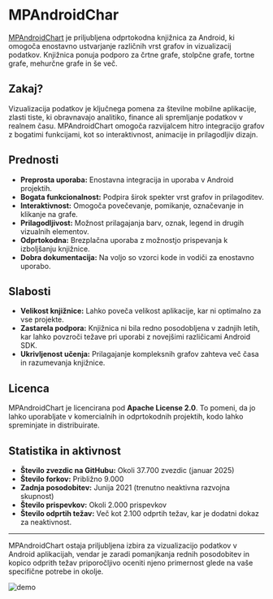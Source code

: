 # MPAndroidChar
[MPAndroidChart](https://github.com/PhilJay/MPAndroidChart) je priljubljena odprtokodna knjižnica za Android, ki omogoča enostavno ustvarjanje različnih vrst grafov in vizualizacij podatkov. Knjižnica ponuja podporo za črtne grafe, stolpčne grafe, tortne grafe, mehurčne grafe in še več.

## Zakaj?
Vizualizacija podatkov je ključnega pomena za številne mobilne aplikacije, zlasti tiste, ki obravnavajo analitiko, finance ali spremljanje podatkov v realnem času. MPAndroidChart omogoča razvijalcem hitro integracijo grafov z bogatimi funkcijami, kot so interaktivnost, animacije in prilagodljiv dizajn.

## Prednosti
- **Preprosta uporaba:** Enostavna integracija in uporaba v Android projektih.
- **Bogata funkcionalnost:** Podpira širok spekter vrst grafov in prilagoditev.
- **Interaktivnost:** Omogoča povečevanje, pomikanje, označevanje in klikanje na grafe.
- **Prilagodljivost:** Možnost prilagajanja barv, oznak, legend in drugih vizualnih elementov.
- **Odprtokodna:** Brezplačna uporaba z možnostjo prispevanja k izboljšanju knjižnice.
- **Dobra dokumentacija:** Na voljo so vzorci kode in vodiči za enostavno uporabo.

## Slabosti
- **Velikost knjižnice:** Lahko poveča velikost aplikacije, kar ni optimalno za vse projekte.
- **Zastarela podpora:** Knjižnica ni bila redno posodobljena v zadnjih letih, kar lahko povzroči težave pri uporabi z novejšimi različicami Android SDK.
- **Ukrivljenost učenja:** Prilagajanje kompleksnih grafov zahteva več časa in razumevanja knjižnice.

## Licenca
MPAndroidChart je licencirana pod **Apache License 2.0**. To pomeni, da jo lahko uporabljate v komercialnih in odprtokodnih projektih, kodo lahko spreminjate in distribuirate.

## Statistika in aktivnost
- **Število zvezdic na GitHubu:** Okoli 37.700 zvezdic (januar 2025)
- **Število forkov:** Približno 9.000
- **Zadnja posodobitev:** Junija 2021 (trenutno neaktivna razvojna skupnost)
- **Število prispevkov:** Okoli 2.000 prispevkov
- **Število odprtih težav:** Več kot 2.100 odprtih težav, kar je dodatni dokaz za neaktivnost.

---

MPAndroidChart ostaja priljubljena izbira za vizualizacijo podatkov v Android aplikacijah, vendar je zaradi pomanjkanja rednih posodobitev in kopico odprith težav priporočljivo oceniti njeno primernost glede na vaše specifične potrebe in okolje.


![demo](https://github.com/user-attachments/assets/9a5e40c1-3d73-4e67-95e1-5f22d8539e6a)
